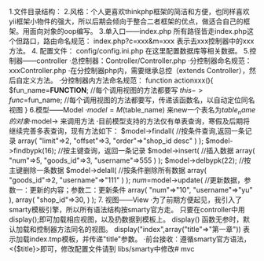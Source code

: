 1.文件目录结构：
2.风格：个人更喜欢thinkphp框架的简洁和方便，也同样喜欢yii框架小物件的强大，所以后期会倾向于整合二者框架的优点，做适合自己的框架。用面向对象的oop编写。
3.单入口——index.php
	所有路径皆走index.php这个但路口，路由命名规范：
	index.php?c=xxx&m=xxx
	表示去xxx控制器中的xxx方法。
4. 配置文件：
	config/config.ini.php
	在这里配置数据库等相关数据。
5.控制器——controller
  ·总控制器：Controller/Controller.php
  ·分控制器命名规范：xxxController.php
  ·在分控制器php内，需要继承总控（extends Controller），然后自定义方法。
  ·分控制器内方法命名规范：
  	function actionxxx(){
  		$fun_name=__FUNCTION__;		//每个调用视图的方法都要写
			$this->func=$fun_name;	//每个调用视图的方法都要写，传递该函数名，以自动定位同名视图
  	}
6.模型——Model
  ·$model=M($table_name) 来new一个表名为$table_name的对象
  ·$model->  来调用方法
  ·目前模型支持的方法仅有单表查询，寒假及后期将继续完善多表查询，现有方法如下：
	$model->findall(				//按条件查询,返回一条记录
		array(
			"limit"=>2,
			"offset"=>3,
			"order"=>"shop_id desc"
		)
	);
	$model->findbypk(16);			//按主键查询，返回一条记录
	$model->insert(					//插入数据
		array(
			"num"=>5,
			"goods_id"=>3,
			"username"=>555
		)
	);
	$model->delbypk(22);			//按主键删除一条数据
	$model->delall(					//按条件删除所有数据
		array(
			"goods_id"=>2,
			"username"=>"111"
		)
	);
	$num=$model->update( 			//更新数据，参数一：更新的内容；参数二：更新条件
		array(
			"num"=>"10",
			"username"=>"yu"
		),
		array(
			"shop_id"=>30,
		)
	);
7. 视图——View
	·为了前期方便起见，我引入了smarty模板引擎，所以所有语法结构按smarty官方走。
	 只要在controller中用 display();即可加载相应视图，以及扔数据到模板上。
	 display() 函数无参时，默认加载和控制器方法同名的视图。
	 display("index",array("title"=>"第一章"))  表示加载index.tmp模板，并传递"title"参数。
	·前台接收：遵循smarty官方语法，<{$title}>即可，修改配置文件请到 libs/smarty中修改#   m v c  
 